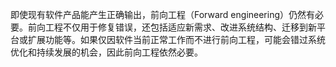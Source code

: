 即使现有软件产品能产生正确输出，前向工程（Forward engineering）仍然有必要。前向工程不仅用于修复错误，还包括适应新需求、改进系统结构、迁移到新平台或扩展功能等。如果仅因软件当前正常工作而不进行前向工程，可能会错过系统优化和持续发展的机会，因此前向工程依然必要。